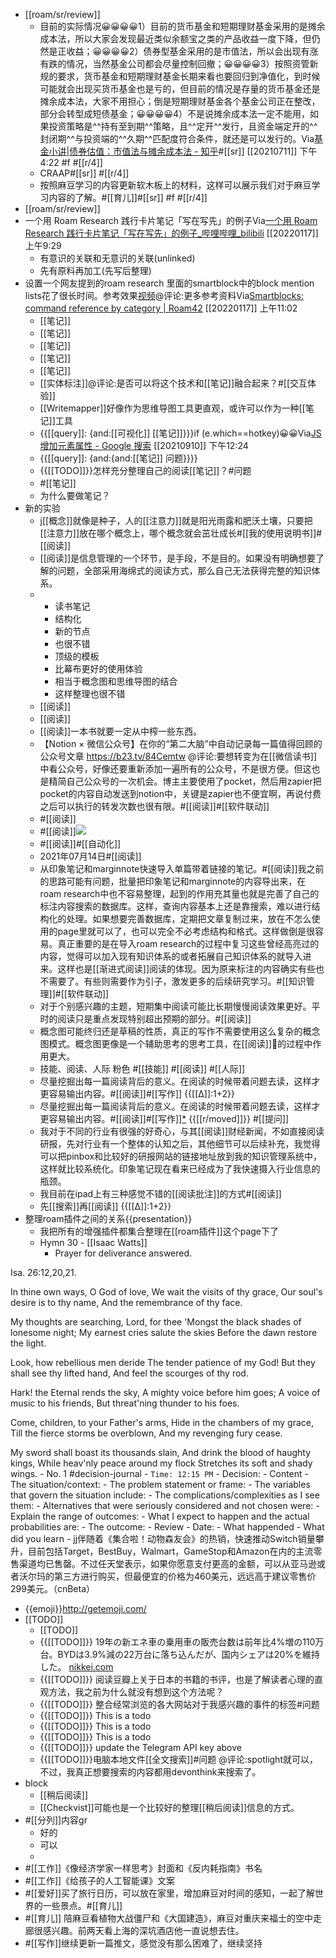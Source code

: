 - [[roam/sr/review]]
    - 目前的实际情况😀😀😀😀1）目前的货币基金和短期理财基金采用的是摊余成本法，所以大家会发现最近类似余额宝之类的产品收益一度下降，但仍然是正收益；😀😀😀😀2）债券型基金采用的是市值法，所以会出现有涨有跌的情况，当然基金公司都会尽量控制回撤；😀😀😀😀3）按照资管新规的要求，货币基金和短期理财基金长期来看也要回归到净值化，到时候可能就会出现买货币基金也是亏的，但目前的情况是存量的货币基金还是摊余成本法，大家不用担心；倒是短期理财基金各个基金公司正在整改，部分会转型成短债基金；😀😀😀😀4）不是说摊余成本法一定不能用，如果投资策略是^^持有至到期^^策略，且^^定开^^发行，且资金端定开的^^封闭期^^与投资端的^^久期^^匹配度符合条件，就还是可以发行的。Via[基金小讲|债券估值：市值法与摊余成本法 - 知乎](https://zhuanlan.zhihu.com/p/75447900)#[[sr]] [[20210711]] 下午4:22 #f #[[r/4]]
    - CRAAP#[[sr]]
 #[[r/4]]
    - 按照麻豆学习的内容更新软木板上的材料，这样可以展示我们对于麻豆学习内容的了解。#[[育儿]]#[[sr]] #f #[[r/4]]
- [[roam/sr/review]]
- 一个用 Roam Research 践行卡片笔记「写在写先」的例子Via[一个用 Roam Research 践行卡片笔记「写在写先」的例子_哔哩哔哩_bilibili](https://www.bilibili.com/video/BV1Cu41127S6?p=1&share_medium=android&share_plat=android&share_session_id=526ce074-204e-4f05-893f-23914d5d9bf1&share_source=GENERIC&share_tag=s_i&timestamp=1642344847&unique_k=WRfadDX) [[20220117]] 上午9:29
    - 有意识的关联和无意识的关联(unlinked)
    - 先有原料再加工(先写后整理)
- 设置一个网友提到的roam research 里面的smartblock中的block mention lists花了很长时间。参考效果[视频](https://firebasestorage.googleapis.com/v0/b/firescript-577a2.appspot.com/o/imgs%2Fapp%2Froamjs%2FZeVVCoC39I.mp4?alt=media&token=2a6be385-b544-44ff-a281-711d41b62a4f)@评论:更多参考资料Via[Smartblocks: command reference by category | Roam42](https://roamjs.com/extensions/roam42/smartblocks:_command_reference_by_category) [[20220117]] 上午11:02
    - [[笔记]]
    - [[笔记]]
    - [[笔记]]
    - [[笔记]]
    - [[笔记]]
    - [[实体标注]]@评论:是否可以将这个技术和[[笔记]]融合起来？#[[交互体验]]
    - [[Writemapper]]好像作为思维导图工具更直观，或许可以作为一种[[笔记]]工具
    - {{[[query]]: {and:[[可视化]] [[笔记]]}}}if (e.which==hotkey)😀😀Via[JS 增加元素属性 - Google 搜索](https://www.google.com/search?q=JS+%E5%A2%9E%E5%8A%A0%E5%85%83%E7%B4%A0%E5%B1%9E%E6%80%A7&oq=JS+%E5%A2%9E%E5%8A%A0%E5%85%83%E7%B4%A0%E5%B1%9E%E6%80%A7&aqs=chrome..69i57.13688j0j1&sourceid=chrome&ie=UTF-8) [[20210910]] 下午12:24
    - {{[[query]]: {and:{and:[[笔记]] 问题}}}}
    - {{[[TODO]]}}怎样充分整理自己的阅读[[笔记]]？#问题
    - #[[笔记]]
    - 为什么要做笔记？
- 新的实验
    - j[[概念]]就像是种子，人的[[注意力]]就是阳光雨露和肥沃土壤，只要把[[注意力]]放在哪个概念上，哪个概念就会茁壮成长#[[我的使用说明书]]#[[阅读]]
    - [[阅读]]是信息管理的一个环节，是手段，不是目的。如果没有明确想要了解的问题，全部采用海绵式的阅读方式，那么自己无法获得完整的知识体系。
    - 
        - 读书笔记
        - 结构化
        - 新的节点
        - 也很不错
        - 顶级的模板
        - 比幕布更好的使用体验
        - 相当于概念图和思维导图的结合
        - 这样整理也很不错
    - [[阅读]]
    - [[阅读]]
    - [[阅读]]一本书就要一定从中榨一些东西。
    - 【Notion × 微信公众号】在你的“第二大脑”中自动记录每一篇值得回顾的公众号文章 https://b23.tv/84Cemtw @评论:要想转变为在[[微信读书]]中看公众号，好像还要重新添加一遍所有的公众号，不是很方便。但这也是精简自己公众号的一次机会。博主主要使用了pocket，然后用zapier把pocket的内容自动发送到notion中，关键是zapier也不便宜啊，再说付费之后可以执行的转发次数也很有限。#[[阅读]]#[[软件联动]]
    - #[[阅读]]
    - #[[阅读]]![](https://firebasestorage.googleapis.com/v0/b/firescript-577a2.appspot.com/o/imgs%2Fapp%2Fxinyiheng%2FCPifeHGvp2.png?alt=media&token=ebd53889-176f-479a-b2d8-7a980dc3c4ec)
    - #[[阅读]]#[[自动化]]
    - 2021年07月14日#[[阅读]]
    - 从印象笔记和marginnote快速导入单篇带着链接的笔记。#[[阅读]]我之前的思路可能有问题，批量把印象笔记和marginnote的内容导出来，在roam research中也不容易整理，起到的作用充其量也就是完善了自己的标注内容搜索的数据库。这样，查询内容基本上还是靠搜索，难以进行结构化的处理。如果想要完善数据库，定期把文章复制过来，放在不怎么使用的page里就可以了，也可以完全不必考虑结构和格式。这样做倒是很容易。真正重要的是在导入roam research的过程中复习这些曾经高亮过的内容，觉得可以加入现有知识体系的或者拓展自己知识体系的就导入进来。这样也是[[渐进式阅读]]阅读的体现。因为原来标注的内容确实有些也不需要了。有些则需要作为引子，激发更多的后续研究学习。#[[知识管理]]#[[软件联动]]
    - 对于个别感兴趣的主题，短期集中阅读可能比长期慢慢阅读效果更好。平时的阅读只是重点发现特别超出预期的部分。#[[阅读]]
    - 概念图可能终归还是草稿的性质，真正的写作不需要使用这么复杂的概念图模式。概念图更像是一个辅助思考的思考工具，在[[阅读]]的过程中作用更大。
    - 技能、阅读、人际 粉色 #[[技能]] #[[阅读]] #[[人际]]
    - 尽量挖掘出每一篇阅读背后的意义。在阅读的时候带着问题去读，这样才更容易输出内容。#[[阅读]]#[[写作]] {{[[∆]]:1+2}}
    - 尽量挖掘出每一篇阅读背后的意义。在阅读的时候带着问题去读，这样才更容易输出内容。#[[阅读]]#[[写作]][*](((4yf0CeyBj))) {{[[r/moved]]}} #[[提问]]
    - 我对于不同的行业有很强的好奇心，与其[[阅读]]财经新闻，不如直接阅读研报，先对行业有一个整体的认知之后，其他细节可以后续补充，我觉得可以把pinbox和比较好的研报网站的链接地址放到我的知识管理系统中，这样就比较系统化。印象笔记现在看来已经成为了我快速摄入行业信息的瓶颈。
    - 我目前在ipad上有三种感觉不错的[[阅读批注]]的方式#[[阅读]]
    - 先[[搜索]]再[[阅读]] {{[[∆]]:1+2}}
- 整理roam插件之间的关系{{presentation}}
    - 我把所有的增强插件都集合整理在[[roam插件]]这个page下了
    - Hymn 30 - [[Isaac Watts]]
        - Prayer for deliverance answered.

Isa. 26:12,20,21. 

In thine own ways, O God of love,
We wait the visits of thy grace,
Our soul's desire is to thy name,
And the remembrance of thy face.

My thoughts are searching, Lord, for thee
'Mongst the black shades of lonesome night;
My earnest cries salute the skies
Before the dawn restore the light.

Look, how rebellious men deride
The tender patience of my God!
But they shall see thy lifted hand,
And feel the scourges of thy rod.

Hark! the Eternal rends the sky,
A mighty voice before him goes;
A voice of music to his friends,
But threat'ning thunder to his foes.

Come, children, to your Father's arms,
Hide in the chambers of my grace,
Till the fierce storms be overblown,
And my revenging fury cease.

My sword shall boast its thousands slain,
And drink the blood of haughty kings,
While heav'nly peace around my flock
Stretches its soft and shady wings.
    - No. 1 #decision-journal
        - `Time: 12:15 PM`
        - Decision:
        - Content
            - The situation/context:
            - The problem statement or frame:
            - The variables that govern the situation include:
            - The complications/complexities as I see them:
            - Alternatives that were seriously considered and not chosen were:
            - Explain the range of outcomes:
            - What I expect to happen and the actual probabilities are:
            - The outcome:
        - Review
            - Date:
            - What happended
            - What did you learn
    - jj伴随着《集合啦！动物森友会》的热销，快速推动Switch销量攀升，目前包括Target，BestBuy，Walmart，GameStop和Amazon在内的主流零售渠道均已售罄。不过任天堂表示，如果你愿意支付更高的金额，可以从亚马逊或者沃尔玛的第三方进行购买，但最便宜的价格为460美元，远远高于建议零售价299美元。（cnBeta）
- {{emoji}}http://getemoji.com/
- [[TODO]]
    - [[TODO]]
    - {{[[TODO]]}} 19年の新エネ車の乗用車の販売台数は前年比4%増の110万台。BYDは3.9%減の22万台に落ち込んだが、国内シェアは20%を維持した。 [nikkei.com](https://www.nikkei.com/article/DGXMZO55846060Z10C20A2XR1000)
    - {{[[TODO]]}} 阅读豆瓣上关于日本的书籍的书评，也是了解读者心理的直观方法，我之前为什么就没有想到这个方法呢？
    - {{[[TODO]]}} 整合经常浏览的各大网站对于我感兴趣的事件的标签#问题
    - {{[[TODO]]}} This is a todo
    - {{[[TODO]]}} This is a todo
    - {{[[TODO]]}} This is a todo
    - {{[[TODO]]}} update the Telegram API key above
    - {{[[TODO]]}}电脑本地文件[[全文搜索]]#问题 @评论:spotlight就可以，不过，我真正想要搜索的内容都用devonthink来搜索了。
- block
    - [[稍后阅读]]
    - [[Checkvist]]可能也是一个比较好的整理[[稍后阅读]]信息的方式。
- #[[分列]]内容gr
    - 好的
    - 可以
    - 
- #[[工作]]《像经济学家一样思考》封面和《反内耗指南》书名
- #[[工作]]《给孩子的人工智能课》文案
- #[[爱好]]买了旅行日历，可以放在家里，增加麻豆对时间的感知，一起了解世界的一些景点。#[[育儿]]
- #[[育儿]] 陪麻豆看植物大战僵尸和《大国建造》，麻豆对重庆来福士的空中走廊很感兴趣。前两天看上海的深坑酒店他一直说想去住。
- #[[写作]]继续更新一篇推文，感觉没有那么困难了，继续坚持
